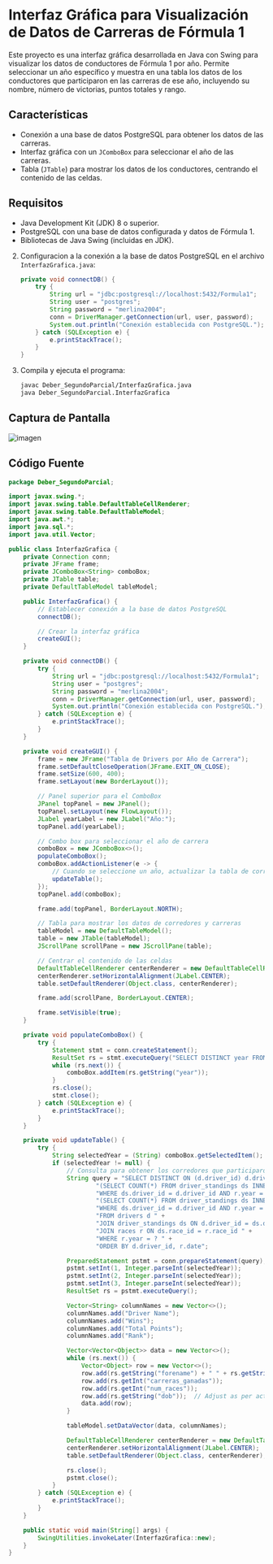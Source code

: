 # Interfaz Gráfica para Visualización de Datos de Carreras de Fórmula 1

Este proyecto es una interfaz gráfica desarrollada en Java con Swing para visualizar los datos de conductores de Fórmula 1 por año. Permite seleccionar un año específico y muestra en una tabla los datos de los conductores que participaron en las carreras de ese año, incluyendo su nombre, número de victorias, puntos totales y rango.

## Características

- Conexión a una base de datos PostgreSQL para obtener los datos de las carreras.
- Interfaz gráfica con un `JComboBox` para seleccionar el año de las carreras.
- Tabla (`JTable`) para mostrar los datos de los conductores, centrando el contenido de las celdas.

## Requisitos

- Java Development Kit (JDK) 8 o superior.
- PostgreSQL con una base de datos configurada y datos de Fórmula 1.
- Bibliotecas de Java Swing (incluidas en JDK).


2. Configuracion a la conexión a la base de datos PostgreSQL en el archivo `InterfazGrafica.java`:
    ```java
    private void connectDB() {
        try {
            String url = "jdbc:postgresql://localhost:5432/Formula1";
            String user = "postgres";
            String password = "merlina2004";
            conn = DriverManager.getConnection(url, user, password);
            System.out.println("Conexión establecida con PostgreSQL.");
        } catch (SQLException e) {
            e.printStackTrace();
        }
    }
    ```

3. Compila y ejecuta el programa:
    ```bash
    javac Deber_SegundoParcial/InterfazGrafica.java
    java Deber_SegundoParcial.InterfazGrafica
    ```

## Captura de Pantalla

![imagen](https://github.com/JansHilaca/ConductoresInterfaz/assets/168945853/82d7ea64-8c87-467a-8a6f-e8c43e20e474)

## Código Fuente

```java
package Deber_SegundoParcial;

import javax.swing.*;
import javax.swing.table.DefaultTableCellRenderer;
import javax.swing.table.DefaultTableModel;
import java.awt.*;
import java.sql.*;
import java.util.Vector;

public class InterfazGrafica {
    private Connection conn;
    private JFrame frame;
    private JComboBox<String> comboBox;
    private JTable table;
    private DefaultTableModel tableModel;

    public InterfazGrafica() {
        // Establecer conexión a la base de datos PostgreSQL
        connectDB();

        // Crear la interfaz gráfica
        createGUI();
    }

    private void connectDB() {
        try {
            String url = "jdbc:postgresql://localhost:5432/Formula1";
            String user = "postgres";
            String password = "merlina2004";
            conn = DriverManager.getConnection(url, user, password);
            System.out.println("Conexión establecida con PostgreSQL.");
        } catch (SQLException e) {
            e.printStackTrace();
        }
    }

    private void createGUI() {
        frame = new JFrame("Tabla de Drivers por Año de Carrera");
        frame.setDefaultCloseOperation(JFrame.EXIT_ON_CLOSE);
        frame.setSize(600, 400);
        frame.setLayout(new BorderLayout());

        // Panel superior para el ComboBox
        JPanel topPanel = new JPanel();
        topPanel.setLayout(new FlowLayout());
        JLabel yearLabel = new JLabel("Año:");
        topPanel.add(yearLabel);

        // Combo box para seleccionar el año de carrera
        comboBox = new JComboBox<>();
        populateComboBox();
        comboBox.addActionListener(e -> {
            // Cuando se seleccione un año, actualizar la tabla de corredores
            updateTable();
        });
        topPanel.add(comboBox);

        frame.add(topPanel, BorderLayout.NORTH);

        // Tabla para mostrar los datos de corredores y carreras
        tableModel = new DefaultTableModel();
        table = new JTable(tableModel);
        JScrollPane scrollPane = new JScrollPane(table);

        // Centrar el contenido de las celdas
        DefaultTableCellRenderer centerRenderer = new DefaultTableCellRenderer();
        centerRenderer.setHorizontalAlignment(JLabel.CENTER);
        table.setDefaultRenderer(Object.class, centerRenderer);

        frame.add(scrollPane, BorderLayout.CENTER);

        frame.setVisible(true);
    }

    private void populateComboBox() {
        try {
            Statement stmt = conn.createStatement();
            ResultSet rs = stmt.executeQuery("SELECT DISTINCT year FROM races ORDER BY year DESC");
            while (rs.next()) {
                comboBox.addItem(rs.getString("year"));
            }
            rs.close();
            stmt.close();
        } catch (SQLException e) {
            e.printStackTrace();
        }
    }

    private void updateTable() {
        try {
            String selectedYear = (String) comboBox.getSelectedItem();
            if (selectedYear != null) {
                // Consulta para obtener los corredores que participaron en las carreras del año seleccionado
                String query = "SELECT DISTINCT ON (d.driver_id) d.driver_id, d.forename, d.surname, d.dob, d.nationality, " +
                        "(SELECT COUNT(*) FROM driver_standings ds INNER JOIN races r ON ds.race_id = r.race_id " +
                        "WHERE ds.driver_id = d.driver_id AND r.year = ? AND ds.position = 1) AS carreras_ganadas, " +
                        "(SELECT COUNT(*) FROM driver_standings ds INNER JOIN races r ON ds.race_id = r.race_id " +
                        "WHERE ds.driver_id = d.driver_id AND r.year = ?) AS num_races " +
                        "FROM drivers d " +
                        "JOIN driver_standings ds ON d.driver_id = ds.driver_id " +
                        "JOIN races r ON ds.race_id = r.race_id " +
                        "WHERE r.year = ? " +
                        "ORDER BY d.driver_id, r.date";

                PreparedStatement pstmt = conn.prepareStatement(query);
                pstmt.setInt(1, Integer.parseInt(selectedYear));
                pstmt.setInt(2, Integer.parseInt(selectedYear));
                pstmt.setInt(3, Integer.parseInt(selectedYear));
                ResultSet rs = pstmt.executeQuery();

                Vector<String> columnNames = new Vector<>();
                columnNames.add("Driver Name");
                columnNames.add("Wins");
                columnNames.add("Total Points");
                columnNames.add("Rank");

                Vector<Vector<Object>> data = new Vector<>();
                while (rs.next()) {
                    Vector<Object> row = new Vector<>();
                    row.add(rs.getString("forename") + " " + rs.getString("surname"));
                    row.add(rs.getInt("carreras_ganadas"));
                    row.add(rs.getInt("num_races"));
                    row.add(rs.getString("dob"));  // Adjust as per actual rank calculation if needed
                    data.add(row);
                }

                tableModel.setDataVector(data, columnNames);

                DefaultTableCellRenderer centerRenderer = new DefaultTableCellRenderer();
                centerRenderer.setHorizontalAlignment(JLabel.CENTER);
                table.setDefaultRenderer(Object.class, centerRenderer);

                rs.close();
                pstmt.close();
            }
        } catch (SQLException e) {
            e.printStackTrace();
        }
    }

    public static void main(String[] args) {
        SwingUtilities.invokeLater(InterfazGrafica::new);
    }
}
